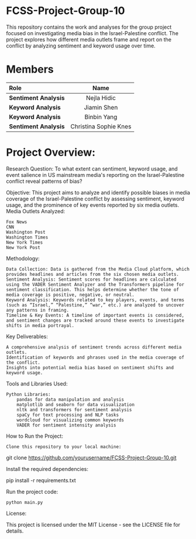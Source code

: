 # FCSS-Project-Group-10
This repository contains the work and analyses for the group project focused on investigating media bias in the Israel-Palestine conflict. The project explores how different media outlets frame and report on the conflict by analyzing sentiment and keyword usage over time.

# Members
| Role                      | Name                  | 
| :---                      |    :----:             |
| **Sentiment Analysis**    |     Nejla Hidic       |
| **Keyword Analysis**      |     Jiamin Shen       |
| **Keyword Analysis**      |     Binbin Yang       |
| **Sentiment Analysis**    |  Christina Sophie Knes |

# Project Overview:

Research Question:
To what extent can sentiment, keyword usage, and event salience in US mainstream media's reporting on the Israel-Palestine conflict reveal patterns of bias?

Objective:
This project aims to analyze and identify possible biases in media coverage of the Israel-Palestine conflict by assessing sentiment, keyword usage, and the prominence of key events reported by six media outlets.
Media Outlets Analyzed:

    Fox News
    CNN
    Washington Post
    Washington Times
    New York Times
    New York Post

Methodology:

    Data Collection: Data is gathered from the Media Cloud platform, which provides headlines and articles from the six chosen media outlets.
    Sentiment Analysis: Sentiment scores for headlines are calculated using the VADER Sentiment Analyzer and the Transformers pipeline for sentiment classification. This helps determine whether the tone of media coverage is positive, negative, or neutral.
    Keyword Analysis: Keywords related to key players, events, and terms (such as “Israel,” “Palestine,” “war,” etc.) are analyzed to uncover any patterns in framing.
    Timeline & Key Events: A timeline of important events is considered, and sentiment changes are tracked around these events to investigate shifts in media portrayal.

Key Deliverables:

    A comprehensive analysis of sentiment trends across different media outlets.
    Identification of keywords and phrases used in the media coverage of the conflict.
    Insights into potential media bias based on sentiment shifts and keyword usage.

Tools and Libraries Used:

    Python Libraries:
        pandas for data manipulation and analysis
        matplotlib and seaborn for data visualization
        nltk and transformers for sentiment analysis
        spaCy for text processing and NLP tasks
        wordcloud for visualizing common keywords
        VADER for sentiment intensity analysis

How to Run the Project:

    Clone this repository to your local machine:

git clone https://github.com/yourusername/FCSS-Project-Group-10.git

Install the required dependencies:

pip install -r requirements.txt

Run the project code:

    python main.py

License:

This project is licensed under the MIT License - see the LICENSE file for details.
